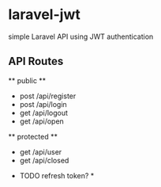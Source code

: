 # laravel-jwt

simple Laravel API using JWT authentication

## API Routes ##
** public **
- post  /api/register
- post  /api/login
- get  /api/logout
- get  /api/open

** protected **
- get  /api/user
- get  /api/closed
 
 * TODO refresh token? *
